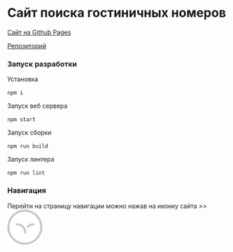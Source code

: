 # Сайт поиска гостиничных номеров

[Сайт на Github Pages](https://evgeny3101.github.io/task2/nav.html)

[Репозиторий](https://github.com/Evgeny3101/task2.git)

### Запуск разработки

Установка

```
npm i
```

Запуск веб сервера

```
npm start
```

Запуск сборки

```
npm run build
```

Запуск линтера

```
npm run lint
```

### Навигация

Перейти на страницу навигации можно нажав на иконку сайта >> ![](src/assets/img/ui-kit-icon.svg)
